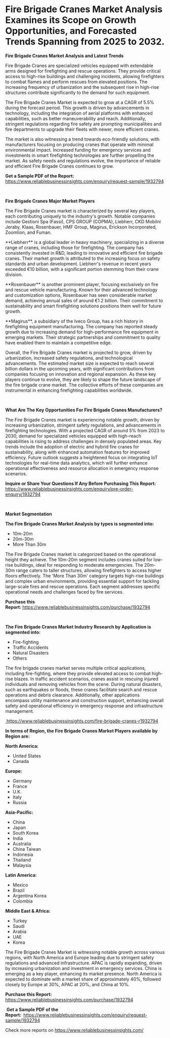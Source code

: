 <p><h1>Fire Brigade Cranes Market Analysis Examines its Scope on Growth Opportunities, and Forecasted Trends Spanning from 2025 to 2032.</h1></p><p><strong>Fire Brigade Cranes Market Analysis and Latest Trends</strong></p>
<p><p>Fire Brigade Cranes are specialized vehicles equipped with extendable arms designed for firefighting and rescue operations. They provide critical access to high-rise buildings and challenging incidents, allowing firefighters to combat flames and perform rescues from elevated positions. The increasing frequency of urbanization and the subsequent rise in high-rise structures contribute significantly to the demand for such equipment.</p><p>The Fire Brigade Cranes Market is expected to grow at a CAGR of 5.5% during the forecast period. This growth is driven by advancements in technology, including the integration of aerial platforms with enhanced capabilities, such as better maneuverability and reach. Additionally, stringent regulations regarding fire safety are prompting municipalities and fire departments to upgrade their fleets with newer, more efficient cranes. </p><p>The market is also witnessing a trend towards eco-friendly solutions, with manufacturers focusing on producing cranes that operate with minimal environmental impact. Increased funding for emergency services and investments in smart firefighting technologies are further propelling the market. As safety needs and regulations evolve, the importance of reliable and efficient Fire Brigade Cranes continues to grow.</p></p>
<p><strong>Get a Sample PDF of the Report:&nbsp;</strong> <a href="https://www.reliablebusinessinsights.com/enquiry/request-sample/1932794?utm_campaign=112&utm_medium=2&utm_source=Github&utm_content=ia&utm_term=10042025&utm_id=fire-brigade-cranes">https://www.reliablebusinessinsights.com/enquiry/request-sample/1932794</a></p>
<p>&nbsp;</p>
<p><strong>Fire Brigade Cranes Major Market Players</strong></p>
<p><p>The Fire Brigade Cranes market is characterized by several key players, each contributing uniquely to the industry's growth. Notable companies include Gestioni Spa (Fassi), CPS GROUP (COPMA), Liebherr, CKD Mobilni Jeraby, Klaas, Rosenbauer, HMF Group, Magirus, Erickson Incorporated, Zoomlion, and Fuman.</p><p>**Liebherr** is a global leader in heavy machinery, specializing in a diverse range of cranes, including those for firefighting. The company has consistently invested in R&D, leading to innovative and efficient fire brigade cranes. Their market growth is attributed to the increasing focus on safety standards and urban development. Liebherr's revenue in recent years exceeded €10 billion, with a significant portion stemming from their crane division.</p><p>**Rosenbauer** is another prominent player, focusing exclusively on fire and rescue vehicle manufacturing. Known for their advanced technology and customization options, Rosenbauer has seen considerable market demand, achieving annual sales of around €1.2 billion. Their commitment to sustainability and smart firefighting solutions positions them well for future growth.</p><p>**Magirus**, a subsidiary of the Iveco Group, has a rich history in firefighting equipment manufacturing. The company has reported steady growth due to increasing demand for high-performance fire equipment in emerging markets. Their strategic partnerships and commitment to quality have enabled them to maintain a competitive edge.</p><p>Overall, the Fire Brigade Cranes market is projected to grow, driven by urbanization, increased safety regulations, and technological advancements. The estimated market size is expected to reach several billion dollars in the upcoming years, with significant contributions from companies focusing on innovation and regional expansion. As these key players continue to evolve, they are likely to shape the future landscape of the fire brigade crane market. The collective efforts of these companies are instrumental in enhancing firefighting capabilities worldwide.</p></p>
<p>&nbsp;</p>
<p><strong>What Are The Key Opportunities For Fire Brigade Cranes Manufacturers?</strong></p>
<p><p>The Fire Brigade Cranes market is experiencing notable growth, driven by increasing urbanization, stringent safety regulations, and advancements in firefighting technologies. With a projected CAGR of around 5% from 2023 to 2030, demand for specialized vehicles equipped with high-reach capabilities is rising to address challenges in densely populated areas. Key trends include the adoption of electric and hybrid fire cranes for sustainability, along with enhanced automation features for improved efficiency. Future outlook suggests a heightened focus on integrating IoT technologies for real-time data analytics, which will further enhance operational effectiveness and resource allocation in emergency response scenarios.</p></p>
<p><strong>Inquire or Share Your Questions If Any Before Purchasing This Report:</strong> <a href="https://www.reliablebusinessinsights.com/enquiry/pre-order-enquiry/1932794?utm_campaign=112&utm_medium=2&utm_source=Github&utm_content=ia&utm_term=10042025&utm_id=fire-brigade-cranes">https://www.reliablebusinessinsights.com/enquiry/pre-order-enquiry/1932794</a></p>
<p>&nbsp;</p>
<p><strong>Market Segmentation</strong></p>
<p><strong>The Fire Brigade Cranes Market Analysis by types is segmented into:</strong></p>
<p><ul><li>10m-20m</li><li>20m-30m</li><li>More Than 30m</li></ul></p>
<p><p>The Fire Brigade Cranes market is categorized based on the operational height they achieve. The 10m-20m segment includes cranes suited for low-rise buildings, ideal for responding to moderate emergencies. The 20m-30m range caters to taller structures, allowing firefighters to access higher floors effectively. The 'More Than 30m' category targets high-rise buildings and complex urban environments, providing essential support for tackling large-scale fires and rescue operations. Each segment addresses specific operational needs and challenges faced by fire services.</p></p>
<p><strong>Purchase this Report:&nbsp;</strong><a href="https://www.reliablebusinessinsights.com/purchase/1932794?utm_campaign=112&utm_medium=2&utm_source=Github&utm_content=ia&utm_term=10042025&utm_id=fire-brigade-cranes">https://www.reliablebusinessinsights.com/purchase/1932794</a></p>
<p>&nbsp;</p>
<p><strong>The Fire Brigade Cranes Market Industry Research by Application is segmented into:</strong></p>
<p><ul><li>Fire-fighting</li><li>Traffic Accidents</li><li>Natural Disasters</li><li>Others</li></ul></p>
<p><p>The fire brigade cranes market serves multiple critical applications, including fire-fighting, where they provide elevated access to combat high-rise blazes. In traffic accident scenarios, cranes assist in rescuing injured individuals and removing vehicles from the scene. During natural disasters, such as earthquakes or floods, these cranes facilitate search and rescue operations and debris clearance. Additionally, other applications encompass utility maintenance and construction support, enhancing overall safety and operational efficiency in emergency response and infrastructure management.</p></p>
<p><a href="https://www.reliablebusinessinsights.com/fire-brigade-cranes-r1932794?utm_campaign=112&utm_medium=2&utm_source=Github&utm_content=ia&utm_term=10042025&utm_id=fire-brigade-cranes">&nbsp;https://www.reliablebusinessinsights.com/fire-brigade-cranes-r1932794</a></p>
<p><strong>In terms of Region, the Fire Brigade Cranes Market Players available by Region are:</strong></p>
<p>
    <p> <strong> North America: </strong>
        <ul>
            <li>United States</li>
            <li>Canada</li>
        </ul>
        </p> 
    <p> <strong> Europe: </strong>
        <ul>
            <li>Germany</li>
            <li>France</li>
            <li>U.K.</li>
            <li>Italy</li>
            <li>Russia</li>
        </ul>
        </p> 
    <p> <strong> Asia-Pacific: </strong>
        <ul>
            <li>China</li>
            <li>Japan</li>
            <li>South Korea</li>
            <li>India</li>
            <li>Australia</li>
            <li>China Taiwan</li>
            <li>Indonesia</li>
            <li>Thailand</li>
            <li>Malaysia</li>
        </ul>
        </p> 
    <p> <strong> Latin America: </strong>
        <ul>
            <li>Mexico</li>
            <li>Brazil</li>
            <li>Argentina Korea</li>
            <li>Colombia</li>
        </ul>
        </p> 
    <p> <strong> Middle East & Africa: </strong>
        <ul>
            <li>Turkey</li>
            <li>Saudi</li>
            <li>Arabia</li>
            <li>UAE</li>
            <li>Korea</li>
        </ul>
    </p>
    </p>
<p><p>The Fire Brigade Cranes Market is witnessing notable growth across various regions, with North America and Europe leading due to stringent safety regulations and advanced infrastructure. APAC is rapidly expanding, driven by increasing urbanization and investment in emergency services. China is emerging as a key player, enhancing its market presence. North America is expected to dominate with a market share of approximately 40%, followed closely by Europe at 30%, APAC at 20%, and China at 10%.</p></p>
<p><strong>Purchase this Report: </strong><a href="https://www.reliablebusinessinsights.com/purchase/1932794?utm_campaign=112&utm_medium=2&utm_source=Github&utm_content=ia&utm_term=10042025&utm_id=fire-brigade-cranes">https://www.reliablebusinessinsights.com/purchase/1932794</a></p>
<p>&nbsp;<strong>Get a Sample PDF of the Report:&nbsp;&nbsp;</strong><a href="https://www.reliablebusinessinsights.com/enquiry/request-sample/1932794?utm_campaign=112&utm_medium=2&utm_source=Github&utm_content=ia&utm_term=10042025&utm_id=fire-brigade-cranes">https://www.reliablebusinessinsights.com/enquiry/request-sample/1932794</a></p>
<p><strong></strong></p>
<p>Check more reports on <a href="https://www.reliablebusinessinsights.com/?utm_campaign=112&utm_medium=2&utm_source=Github&utm_content=ia&utm_term=10042025&utm_id=fire-brigade-cranes">https://www.reliablebusinessinsights.com/</a></p>